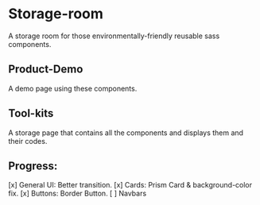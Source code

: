 # Storage-room

A storage room for those environmentally-friendly reusable sass components.

## Product-Demo
A demo page using these components.

## Tool-kits
A storage page that contains all the components and displays them and their codes.

## Progress:
[x] General UI: Better transition.
[x] Cards: Prism Card & background-color fix.
[x] Buttons: Border Button.
[ ] Navbars

<!-- ### Components

__Behavior__:
* Selected via user's click on menu.
* Shown via its unique ids (card-container, button-container...).

__Implementation__: 
* Container's display: none to block. -->


